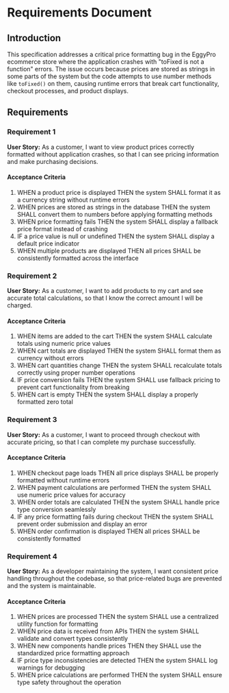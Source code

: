 # Requirements Document

## Introduction

This specification addresses a critical price formatting bug in the EggyPro ecommerce store where the application crashes with "toFixed is not a function" errors. The issue occurs because prices are stored as strings in some parts of the system but the code attempts to use number methods like `toFixed()` on them, causing runtime errors that break cart functionality, checkout processes, and product displays.

## Requirements

### Requirement 1

**User Story:** As a customer, I want to view product prices correctly formatted without application crashes, so that I can see pricing information and make purchasing decisions.

#### Acceptance Criteria

1. WHEN a product price is displayed THEN the system SHALL format it as a currency string without runtime errors
2. WHEN prices are stored as strings in the database THEN the system SHALL convert them to numbers before applying formatting methods
3. WHEN price formatting fails THEN the system SHALL display a fallback price format instead of crashing
4. IF a price value is null or undefined THEN the system SHALL display a default price indicator
5. WHEN multiple products are displayed THEN all prices SHALL be consistently formatted across the interface

### Requirement 2

**User Story:** As a customer, I want to add products to my cart and see accurate total calculations, so that I know the correct amount I will be charged.

#### Acceptance Criteria

1. WHEN items are added to the cart THEN the system SHALL calculate totals using numeric price values
2. WHEN cart totals are displayed THEN the system SHALL format them as currency without errors
3. WHEN cart quantities change THEN the system SHALL recalculate totals correctly using proper number operations
4. IF price conversion fails THEN the system SHALL use fallback pricing to prevent cart functionality from breaking
5. WHEN cart is empty THEN the system SHALL display a properly formatted zero total

### Requirement 3

**User Story:** As a customer, I want to proceed through checkout with accurate pricing, so that I can complete my purchase successfully.

#### Acceptance Criteria

1. WHEN checkout page loads THEN all price displays SHALL be properly formatted without runtime errors
2. WHEN payment calculations are performed THEN the system SHALL use numeric price values for accuracy
3. WHEN order totals are calculated THEN the system SHALL handle price type conversion seamlessly
4. IF any price formatting fails during checkout THEN the system SHALL prevent order submission and display an error
5. WHEN order confirmation is displayed THEN all prices SHALL be consistently formatted

### Requirement 4

**User Story:** As a developer maintaining the system, I want consistent price handling throughout the codebase, so that price-related bugs are prevented and the system is maintainable.

#### Acceptance Criteria

1. WHEN prices are processed THEN the system SHALL use a centralized utility function for formatting
2. WHEN price data is received from APIs THEN the system SHALL validate and convert types consistently
3. WHEN new components handle prices THEN they SHALL use the standardized price formatting approach
4. IF price type inconsistencies are detected THEN the system SHALL log warnings for debugging
5. WHEN price calculations are performed THEN the system SHALL ensure type safety throughout the operation
